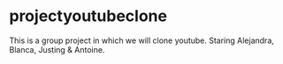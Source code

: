 # projectyoutubeclone
This is a group project in which we will clone youtube. Staring Alejandra, Blanca, Justing &amp; Antoine.
